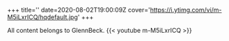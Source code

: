 +++
title=''
date=2020-08-02T19:00:09Z
cover='https://i.ytimg.com/vi/m-M5iLxrICQ/hqdefault.jpg'
+++

All content belongs to GlennBeck.
{{< youtube m-M5iLxrICQ >}}
